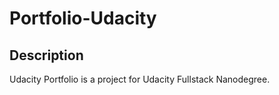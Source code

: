 # Portfolio-Udacity

## Description
Udacity Portfolio is a project for Udacity Fullstack Nanodegree.


